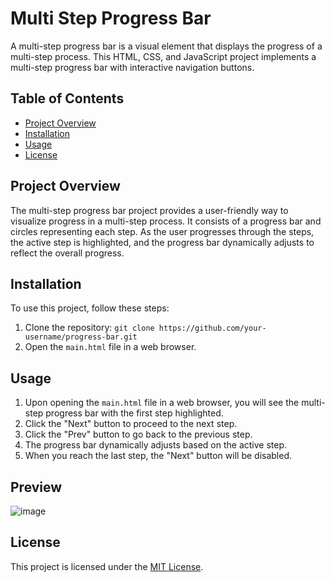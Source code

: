 # Multi Step Progress Bar

A multi-step progress bar is a visual element that displays the progress of a multi-step process. This HTML, CSS, and JavaScript project implements a multi-step progress bar with interactive navigation buttons.

## Table of Contents

- [Project Overview](#project-overview)
- [Installation](#installation)
- [Usage](#usage)
- [License](#license)

## Project Overview

The multi-step progress bar project provides a user-friendly way to visualize progress in a multi-step process. It consists of a progress bar and circles representing each step. As the user progresses through the steps, the active step is highlighted, and the progress bar dynamically adjusts to reflect the overall progress.

## Installation

To use this project, follow these steps:

1. Clone the repository: `git clone https://github.com/your-username/progress-bar.git`
2. Open the `main.html` file in a web browser.

## Usage

1. Upon opening the `main.html` file in a web browser, you will see the multi-step progress bar with the first step highlighted.
2. Click the "Next" button to proceed to the next step.
3. Click the "Prev" button to go back to the previous step.
4. The progress bar dynamically adjusts based on the active step.
5. When you reach the last step, the "Next" button will be disabled.

## Preview

![image](https://github.com/Aditya-Tiwary/Progress-Bar/assets/83766476/a4fa561f-c523-428f-8b81-d60161ddc933)


## License

This project is licensed under the [MIT License](LICENSE).
